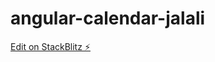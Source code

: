 # angular-calendar-jalali

[Edit on StackBlitz ⚡️](https://stackblitz.com/edit/angular-calendar-jalali)